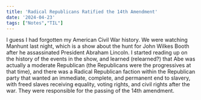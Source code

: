 ```yaml
---
title: 'Radical Republicans Ratified the 14th Amendment'
date: '2024-04-23'
tags: ["Notes","TIL"]
---
```

I guess I had forgotten my American Civil War history. We were watching Manhunt last night, which is a show about the hunt for John Wilkes Booth after he assassinated President Abraham Lincoln. I started reading up on the history of the events in the show, and learned (relearned?) that Abe was actually a moderate Republican (the Republicans were the progressives at that time), and there was a Radical Republican faction within the Republican party that wanted an immediate, complete, and permanent end to slavery, with freed slaves receiving equality, voting rights, and civil rights after the war. They were responsible for the passing of the 14th amendment.